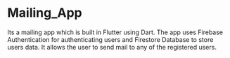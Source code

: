 # Mailing_App

Its a mailing app which is built in Flutter using Dart.
The app uses Firebase Authentication for authenticating users and Firestore Database to store users data.
It allows the user to send mail to any of the registered users.
